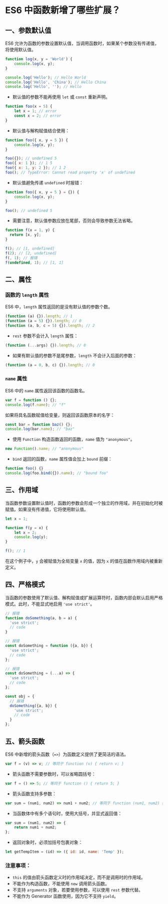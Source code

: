 # ES6 中函数新增了哪些扩展？

## 一、参数默认值

ES6 允许为函数的参数设置默认值，当调用函数时，如果某个参数没有传递值，将使用默认值。

```js
function log(x, y = 'World') {
	console.log(x, y);
}

console.log('Hello'); // Hello World
console.log('Hello', 'China'); // Hello China
console.log('Hello', ''); // Hello
```

- 默认值的参数不能再使用 `let` 或 `const` 重新声明。

```js
function foo(x = 5) {
	let x = 1; // error
	const x = 2; // error
}
```

- 默认值与解构赋值结合使用：

```js
function foo({ x, y = 5 }) {
	console.log(x, y);
}

foo({}); // undefined 5
foo({ x: 1 }); // 1 5
foo({ x: 1, y: 2 }); // 1 2
foo(); // TypeError: Cannot read property 'x' of undefined
```

- 默认值避免传递 `undefined` 时报错：

```js
function foo({ x, y = 5 } = {}) {
	console.log(x, y);
}

foo(); // undefined 5
```

- 需要注意，默认值参数应放在尾部，否则会导致参数无法省略。

```js
function f(x = 1, y) {
  return [x, y];
}

f(); // [1, undefined]
f(2); // [2, undefined]
f(, 1); // 报错
f(undefined, 1); // [1, 1]
```

## 二、属性

### 函数的 `length` 属性

ES6 中，`length` 属性返回的是没有默认值的参数个数。

```js
(function (a) {}).length; // 1
(function (a = 5) {}).length; // 0
(function (a, b, c = 5) {}).length; // 2
```

- `rest` 参数不会计入 `length` 属性：

```js
(function (...args) {}).length; // 0
```

- 如果有默认值的参数不是尾参数，`length` 不会计入后面的参数：

```js
(function (a = 0, b, c) {}).length; // 0
```

### `name` 属性

ES6 中的 `name` 属性返回该函数的函数名。

```js
var f = function () {};
console.log(f.name); // "f"
```

如果将具名函数赋值给变量，则返回该函数原本的名字：

```js
const bar = function baz() {};
console.log(bar.name); // "baz"
```

- 使用 `Function` 构造函数返回的函数，`name` 值为 `"anonymous"`。

```js
new Function().name; // "anonymous"
```

- `bind` 返回的函数，`name` 属性值会加上 `bound` 前缀：

```js
function foo() {}
console.log(foo.bind({}).name); // "bound foo"
```

## 三、作用域

当函数参数设置默认值时，函数的参数会形成一个独立的作用域，并在初始化时被赋值。如果没有传递值，它将使用默认值。

```js
let x = 1;

function f(y = x) {
	let x = 2;
	console.log(y);
}

f(); // 1
```

在这个例子中，`y` 会被赋值为全局变量 `x` 的值，因为 `x` 的值在函数作用域内被重新定义。

## 四、严格模式

当函数的参数使用了默认值、解构赋值或扩展运算符时，函数内部会默认启用严格模式。此时，不能显式地启用 `'use strict'`。

```js
// 报错
function doSomething(a, b = a) {
  'use strict';
  // code
}

// 报错
const doSomething = function ({a, b}) {
  'use strict';
  // code
};

// 报错
const doSomething = (...a) => {
  'use strict';
  // code
};

const obj = {
  // 报错
  doSomething({a, b}) {
    'use strict';
    // code
  }
};
```

## 五、箭头函数

ES6 中新增的箭头函数（`=>`）为函数定义提供了更简洁的语法。

```js
var f = (v) => v; // 等同于 function (v) { return v; }
```

- 箭头函数不需要参数时，可以省略圆括号：

```js
var f = () => 5; // 等同于 function () { return 5; }
```

- 箭头函数支持多参数：

```js
var sum = (num1, num2) => num1 + num2; // 等同于 function (num1, num2) { return num1 + num2; }
```

- 当函数体中有多个语句时，使用大括号，并显式返回值：

```js
var sum = (num1, num2) => {
	return num1 + num2;
};
```

- 返回对象时，必须加括号包裹对象：

```js
let getTempItem = (id) => ({ id: id, name: 'Temp' });
```

### 注意事项：

- `this` 的值由箭头函数定义时的作用域决定，而不是调用时的作用域。
- 不能作为构造函数，不能使用 `new` 调用箭头函数。
- 不支持 `arguments` 对象，若要使用参数，可以使用 `rest` 参数代替。
- 不能作为 Generator 函数使用，因为它不支持 `yield`。
